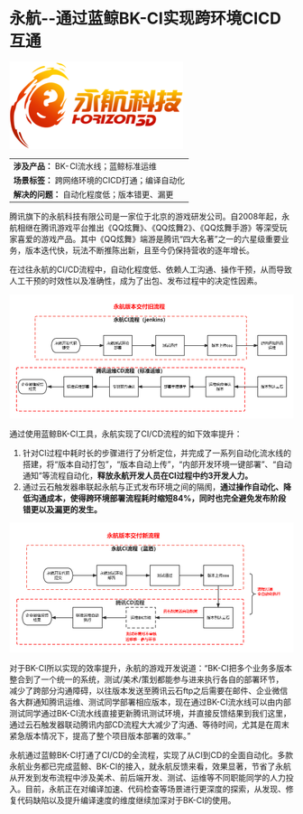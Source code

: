 # **永航--通过蓝鲸BK-CI实现跨环境CICD互通**

![](../../../assets/image-casestady-yonghang1.png) 

||
|:-|
|**涉及产品：** BK-CI流水线；蓝鲸标准运维|
|**场景标签：** 跨网络环境的CICD打通；编译自动化|
|**解决的问题：**  自动化程度低；版本错更、漏更|


腾讯旗下的永航科技有限公司是一家位于北京的游戏研发公司。自2008年起，永航相继在腾讯游戏平台推出《QQ炫舞》、《QQ炫舞2》、《QQ炫舞手游》等深受玩家喜爱的游戏产品。其中《QQ炫舞》端游是腾讯“四大名著”之一的六星级重要业务，版本迭代快，玩法不断推陈出新，且至今仍保持营收的逐年增长。


在过往永航的CI/CD流程中，自动化程度低、依赖人工沟通、操作干预，从而导致人工干预的时效性以及准确性，成为了出包、发布过程中的决定性因素。


![](../../../assets/image-casestudy-yonghang2.png)


通过使用蓝鲸BK-CI工具，永航实现了CI/CD流程的如下效率提升：
1. 针对CI过程中耗时长的步骤进行了分析定位，并完成了一系列自动化流水线的搭建，将“版本自动打包”，“版本自动上传”，“内部开发环境一键部署”、“自动通知”等流程自动化，**释放永航开发人员在CI过程中约3开发人力。**
2. 通过云石触发器串联起永航与正式发布环境之间的隔阂，**通过操作自动化、降低沟通成本，使得跨环境部署流程耗时缩短84%，同时也完全避免发布阶段错更以及漏更的发生。**

![](../../../assets/image-casestudy-yonghang3.png)


对于BK-CI所以实现的效率提升，永航的游戏开发说道：“BK-CI把多个业务多版本整合到了一个统一的系统，测试/美术/策划都能参与进来执行各自的部署环节， 减少了跨部分沟通障碍，以往版本发送至腾讯云石ftp之后需要在邮件、企业微信各大群通知腾讯运维、测试同学部署相应版本，现在通过BK-CI流水线可以由内部测试同学通过BK-CI流水线直接更新腾讯测试环境，并直接反馈结果到我们这里，通过云石触发器联动腾讯内部CD流程大大减少了沟通、等待时间，尤其是在周末紧急版本情况下，提高了整个项目版本部署的效率。”


永航通过蓝鲸BK-CI打通了CI/CD的全流程，实现了从CI到CD的全面自动化。多款永航业务都已完成蓝鲸、BK-CI的接入，就永航反馈来看，效果显著，节省了永航从开发到发布流程中涉及美术、前后端开发、测试、运维等不同职能同学的人力投入。目前，永航正在对编译加速、代码检查等场景进行更深度的探索，从发现、修复代码缺陷以及提升编译速度的维度继续加深对于BK-CI的使用。
